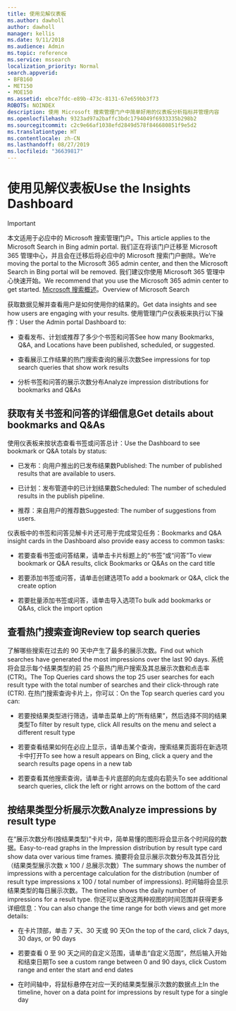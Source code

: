 ```yaml
---
title: 使用见解仪表板
ms.author: dawholl
author: dawholl
manager: kellis
ms.date: 9/11/2018
ms.audience: Admin
ms.topic: reference
ms.service: mssearch
localization_priority: Normal
search.appverid:
- BFB160
- MET150
- MOE150
ms.assetid: ebce7fdc-e89b-473c-8131-67e659bb3f73
ROBOTS: NOINDEX
description: 使用 Microsoft 搜索管理门户中简单好用的仪表板分析指标并管理内容
ms.openlocfilehash: 9323ad97a2baffc3bdc1794049f6933335b298b2
ms.sourcegitcommit: c2c9e66af1038efd2849d578f846680851f9e5d2
ms.translationtype: HT
ms.contentlocale: zh-CN
ms.lasthandoff: 08/27/2019
ms.locfileid: "36639817"
---
```

# <a name="use-the-insights-dashboard"></a><span data-ttu-id="826a1-103">使用见解仪表板</span><span class="sxs-lookup"><span data-stu-id="826a1-103">Use the Insights Dashboard</span></span>

> [!IMPORTANT]
> <span data-ttu-id="826a1-104">本文适用于必应中的 Microsoft 搜索管理门户。</span><span class="sxs-lookup"><span data-stu-id="826a1-104">This article applies to the Microsoft Search in Bing admin portal.</span></span> <span data-ttu-id="826a1-105">我们正在将该门户迁移至 Microsoft 365 管理中心，并且会在迁移后将必应中的 Microsoft 搜索门户删除。</span><span class="sxs-lookup"><span data-stu-id="826a1-105">We’re moving the portal to the Microsoft 365 admin center, and then the Microsoft Search in Bing portal will be removed.</span></span> <span data-ttu-id="826a1-106">我们建议你使用 Microsoft 365 管理中心快速开始。</span><span class="sxs-lookup"><span data-stu-id="826a1-106">We recommend that you use the Microsoft 365 admin center to get started.</span></span> <span data-ttu-id="826a1-107">[Microsoft 搜索概述](overview-microsoft-search.md)。</span><span class="sxs-lookup"><span data-stu-id="826a1-107">Overview of Microsoft Search</span></span>
    
<span data-ttu-id="826a1-108">获取数据见解并查看用户是如何使用你的结果的。</span><span class="sxs-lookup"><span data-stu-id="826a1-108">Get data insights and see how users are engaging with your results.</span></span> <span data-ttu-id="826a1-109">使用管理门户仪表板来执行以下操作：</span><span class="sxs-lookup"><span data-stu-id="826a1-109">User the Admin portal Dashboard to:</span></span>
  
- <span data-ttu-id="826a1-110">查看发布、计划或推荐了多少个书签和问答</span><span class="sxs-lookup"><span data-stu-id="826a1-110">See how many Bookmarks, Q&A, and Locations have been published, scheduled, or suggested.</span></span>
    
- <span data-ttu-id="826a1-111">查看展示工作结果的热门搜索查询的展示次数</span><span class="sxs-lookup"><span data-stu-id="826a1-111">See impressions for top search queries that show work results</span></span>
    
- <span data-ttu-id="826a1-112">分析书签和问答的展示次数分布</span><span class="sxs-lookup"><span data-stu-id="826a1-112">Analyze impression distributions for bookmarks and Q&As</span></span>
    
## <a name="get-details-about-bookmarks-and-qas"></a><span data-ttu-id="826a1-113">获取有关书签和问答的详细信息</span><span class="sxs-lookup"><span data-stu-id="826a1-113">Get details about bookmarks and Q&As</span></span>

<span data-ttu-id="826a1-114">使用仪表板来按状态查看书签或问答总计：</span><span class="sxs-lookup"><span data-stu-id="826a1-114">Use the Dashboard to see bookmark or Q&A totals by status:</span></span>
  
- <span data-ttu-id="826a1-115">已发布：向用户推出的已发布结果数</span><span class="sxs-lookup"><span data-stu-id="826a1-115">Published: The number of published results that are available to users.</span></span>
    
- <span data-ttu-id="826a1-116">已计划：发布管道中的已计划结果数</span><span class="sxs-lookup"><span data-stu-id="826a1-116">Scheduled: The number of scheduled results in the publish pipeline.</span></span>
    
- <span data-ttu-id="826a1-117">推荐：来自用户的推荐数</span><span class="sxs-lookup"><span data-stu-id="826a1-117">Suggested: The number of suggestions from users.</span></span>
    
<span data-ttu-id="826a1-118">仪表板中的书签和问答见解卡片还可用于完成常见任务：</span><span class="sxs-lookup"><span data-stu-id="826a1-118">Bookmarks and Q&A insight cards in the Dashboard also provide easy access to common tasks:</span></span>
  
- <span data-ttu-id="826a1-119">若要查看书签或问答结果，请单击卡片标题上的“书签”或“问答”</span><span class="sxs-lookup"><span data-stu-id="826a1-119">To view bookmark or Q&A results, click Bookmarks or Q&As on the card title</span></span>
    
- <span data-ttu-id="826a1-120">若要添加书签或问答，请单击创建选项</span><span class="sxs-lookup"><span data-stu-id="826a1-120">To add a bookmark or Q&A, click the create option</span></span>
    
- <span data-ttu-id="826a1-121">若要批量添加书签或问答，请单击导入选项</span><span class="sxs-lookup"><span data-stu-id="826a1-121">To bulk add bookmarks or Q&As, click the import option</span></span>
    
## <a name="review-top-search-queries"></a><span data-ttu-id="826a1-122">查看热门搜索查询</span><span class="sxs-lookup"><span data-stu-id="826a1-122">Review top search queries</span></span>

<span data-ttu-id="826a1-123">了解哪些搜索在过去的 90 天中产生了最多的展示次数。</span><span class="sxs-lookup"><span data-stu-id="826a1-123">Find out which searches have generated the most impressions over the last 90 days.</span></span> <span data-ttu-id="826a1-124">系统将会显示每个结果类型的前 25 个最热门用户搜索及其总展示次数和点击率 (CTR)。</span><span class="sxs-lookup"><span data-stu-id="826a1-124">The Top Queries card shows the top 25 user searches for each result type with the total number of searches and their click-through rate (CTR).</span></span> <span data-ttu-id="826a1-125">在热门搜索查询卡片上，你可以：</span><span class="sxs-lookup"><span data-stu-id="826a1-125">On the Top search queries card you can:</span></span>
  
- <span data-ttu-id="826a1-126">若要按结果类型进行筛选，请单击菜单上的“所有结果”，然后选择不同的结果类型</span><span class="sxs-lookup"><span data-stu-id="826a1-126">To filter by result type, click All results on the menu and select a different result type</span></span>
    
- <span data-ttu-id="826a1-127">若要查看结果如何在必应上显示，请单击某个查询，搜索结果页面将在新选项卡中打开</span><span class="sxs-lookup"><span data-stu-id="826a1-127">To see how a result appears on Bing, click a query and the search results page opens in a new tab</span></span>
    
- <span data-ttu-id="826a1-128">若要查看其他搜索查询，请单击卡片底部的向左或向右箭头</span><span class="sxs-lookup"><span data-stu-id="826a1-128">To see additional search queries, click the left or right arrows on the bottom of the card</span></span>
    
## <a name="analyze-impressions-by-result-type"></a><span data-ttu-id="826a1-129">按结果类型分析展示次数</span><span class="sxs-lookup"><span data-stu-id="826a1-129">Analyze impressions by result type</span></span>

<span data-ttu-id="826a1-130">在“展示次数分布(按结果类型)”卡片中，简单易懂的图形将会显示各个时间段的数据。</span><span class="sxs-lookup"><span data-stu-id="826a1-130">Easy-to-read graphs in the Impression distribution by result type card show data over various time frames.</span></span> <span data-ttu-id="826a1-131">摘要将会显示展示次数分布及其百分比（结果类型展示次数 x 100 / 总展示次数）</span><span class="sxs-lookup"><span data-stu-id="826a1-131">The summary shows the number of impressions with a percentage calculation for the distribution (number of result type impressions x 100 / total number of impressions).</span></span> <span data-ttu-id="826a1-132">时间轴将会显示结果类型的每日展示次数。</span><span class="sxs-lookup"><span data-stu-id="826a1-132">The timeline shows the daily number of impressions for a result type.</span></span> <span data-ttu-id="826a1-133">你还可以更改这两种视图的时间范围并获得更多详细信息：</span><span class="sxs-lookup"><span data-stu-id="826a1-133">You can also change the time range for both views and get more details:</span></span>
  
- <span data-ttu-id="826a1-134">在卡片顶部，单击 7 天、30 天或 90 天</span><span class="sxs-lookup"><span data-stu-id="826a1-134">On the top of the card, click 7 days, 30 days, or 90 days</span></span>
    
- <span data-ttu-id="826a1-135">若要查看 0 至 90 天之间的自定义范围，请单击“自定义范围”，然后输入开始和结束日期</span><span class="sxs-lookup"><span data-stu-id="826a1-135">To see a custom range between 0 and 90 days, click Custom range and enter the start and end dates</span></span>
    
- <span data-ttu-id="826a1-136">在时间轴中，将鼠标悬停在对应一天的结果类型展示次数的数据点上</span><span class="sxs-lookup"><span data-stu-id="826a1-136">In the timeline, hover on a data point for impressions by result type for a single day</span></span>

  

